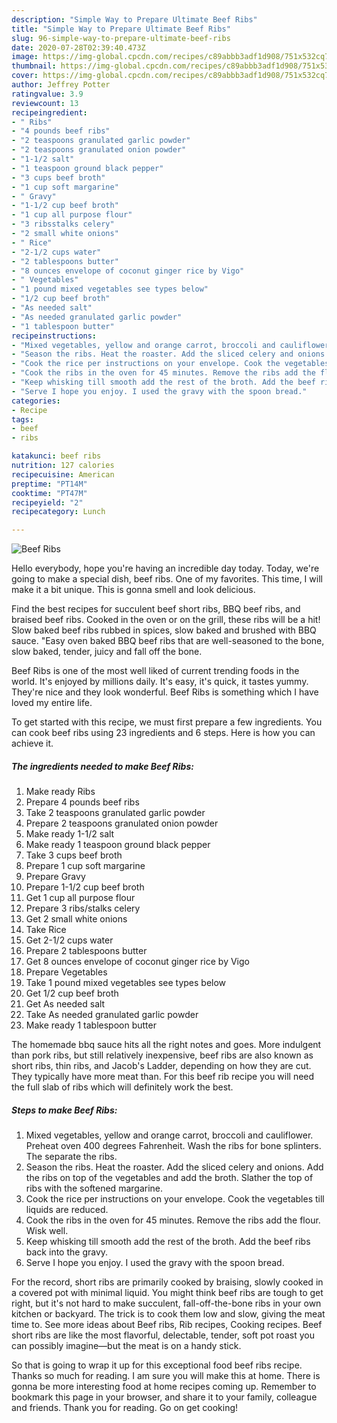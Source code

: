 ```yaml
---
description: "Simple Way to Prepare Ultimate Beef Ribs"
title: "Simple Way to Prepare Ultimate Beef Ribs"
slug: 96-simple-way-to-prepare-ultimate-beef-ribs
date: 2020-07-28T02:39:40.473Z
image: https://img-global.cpcdn.com/recipes/c89abbb3adf1d908/751x532cq70/beef-ribs-recipe-main-photo.jpg
thumbnail: https://img-global.cpcdn.com/recipes/c89abbb3adf1d908/751x532cq70/beef-ribs-recipe-main-photo.jpg
cover: https://img-global.cpcdn.com/recipes/c89abbb3adf1d908/751x532cq70/beef-ribs-recipe-main-photo.jpg
author: Jeffrey Potter
ratingvalue: 3.9
reviewcount: 13
recipeingredient:
- " Ribs"
- "4 pounds beef ribs"
- "2 teaspoons granulated garlic powder"
- "2 teaspoons granulated onion powder"
- "1-1/2 salt"
- "1 teaspoon ground black pepper"
- "3 cups beef broth"
- "1 cup soft margarine"
- " Gravy"
- "1-1/2 cup beef broth"
- "1 cup all purpose flour"
- "3 ribsstalks celery"
- "2 small white onions"
- " Rice"
- "2-1/2 cups water"
- "2 tablespoons butter"
- "8 ounces envelope of coconut ginger rice by Vigo"
- " Vegetables"
- "1 pound mixed vegetables see types below"
- "1/2 cup beef broth"
- "As needed salt"
- "As needed granulated garlic powder"
- "1 tablespoon butter"
recipeinstructions:
- "Mixed vegetables, yellow and orange carrot, broccoli and cauliflower. Preheat oven 400 degrees Fahrenheit. Wash the ribs for bone splinters. The separate the ribs."
- "Season the ribs. Heat the roaster. Add the sliced celery and onions. Add the ribs on top of the vegetables and add the broth. Slather the top of ribs with the softened margarine."
- "Cook the rice per instructions on your envelope. Cook the vegetables till liquids are reduced."
- "Cook the ribs in the oven for 45 minutes. Remove the ribs add the flour. Wisk well."
- "Keep whisking till smooth add the rest of the broth. Add the beef ribs back into the gravy."
- "Serve I hope you enjoy. I used the gravy with the spoon bread."
categories:
- Recipe
tags:
- beef
- ribs

katakunci: beef ribs 
nutrition: 127 calories
recipecuisine: American
preptime: "PT14M"
cooktime: "PT47M"
recipeyield: "2"
recipecategory: Lunch

---
```



![Beef Ribs](https://img-global.cpcdn.com/recipes/c89abbb3adf1d908/751x532cq70/beef-ribs-recipe-main-photo.jpg)

Hello everybody, hope you're having an incredible day today. Today, we're going to make a special dish, beef ribs. One of my favorites. This time, I will make it a bit unique. This is gonna smell and look delicious.

Find the best recipes for succulent beef short ribs, BBQ beef ribs, and braised beef ribs. Cooked in the oven or on the grill, these ribs will be a hit! Slow baked beef ribs rubbed in spices, slow baked and brushed with BBQ sauce. &#34;Easy oven baked BBQ beef ribs that are well-seasoned to the bone, slow baked, tender, juicy and fall off the bone.

Beef Ribs is one of the most well liked of current trending foods in the world. It's enjoyed by millions daily. It's easy, it's quick, it tastes yummy. They're nice and they look wonderful. Beef Ribs is something which I have loved my entire life.


To get started with this recipe, we must first prepare a few ingredients. You can cook beef ribs using 23 ingredients and 6 steps. Here is how you can achieve it.

<!--inarticleads1-->

##### The ingredients needed to make Beef Ribs:

1. Make ready  Ribs
1. Prepare 4 pounds beef ribs
1. Take 2 teaspoons granulated garlic powder
1. Prepare 2 teaspoons granulated onion powder
1. Make ready 1-1/2 salt
1. Make ready 1 teaspoon ground black pepper
1. Take 3 cups beef broth
1. Prepare 1 cup soft margarine
1. Prepare  Gravy
1. Prepare 1-1/2 cup beef broth
1. Get 1 cup all purpose flour
1. Prepare 3 ribs/stalks celery
1. Get 2 small white onions
1. Take  Rice
1. Get 2-1/2 cups water
1. Prepare 2 tablespoons butter
1. Get 8 ounces envelope of coconut ginger rice by Vigo
1. Prepare  Vegetables
1. Take 1 pound mixed vegetables see types below
1. Get 1/2 cup beef broth
1. Get As needed salt
1. Take As needed granulated garlic powder
1. Make ready 1 tablespoon butter


The homemade bbq sauce hits all the right notes and goes. More indulgent than pork ribs, but still relatively inexpensive, beef ribs are also known as short ribs, thin ribs, and Jacob&#39;s Ladder, depending on how they are cut. They typically have more meat than. For this beef rib recipe you will need the full slab of ribs which will definitely work the best. 

<!--inarticleads2-->

##### Steps to make Beef Ribs:

1. Mixed vegetables, yellow and orange carrot, broccoli and cauliflower. Preheat oven 400 degrees Fahrenheit. Wash the ribs for bone splinters. The separate the ribs.
1. Season the ribs. Heat the roaster. Add the sliced celery and onions. Add the ribs on top of the vegetables and add the broth. Slather the top of ribs with the softened margarine.
1. Cook the rice per instructions on your envelope. Cook the vegetables till liquids are reduced.
1. Cook the ribs in the oven for 45 minutes. Remove the ribs add the flour. Wisk well.
1. Keep whisking till smooth add the rest of the broth. Add the beef ribs back into the gravy.
1. Serve I hope you enjoy. I used the gravy with the spoon bread.


For the record, short ribs are primarily cooked by braising, slowly cooked in a covered pot with minimal liquid. You might think beef ribs are tough to get right, but it&#39;s not hard to make succulent, fall-off-the-bone ribs in your own kitchen or backyard. The trick is to cook them low and slow, giving the meat time to. See more ideas about Beef ribs, Rib recipes, Cooking recipes. Beef short ribs are like the most flavorful, delectable, tender, soft pot roast you can possibly imagine—but the meat is on a handy stick. 

So that is going to wrap it up for this exceptional food beef ribs recipe. Thanks so much for reading. I am sure you will make this at home. There is gonna be more interesting food at home recipes coming up. Remember to bookmark this page in your browser, and share it to your family, colleague and friends. Thank you for reading. Go on get cooking!
